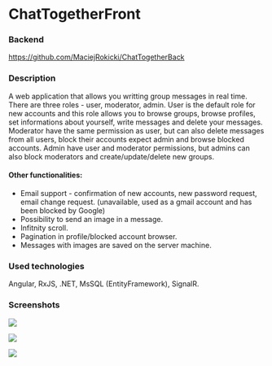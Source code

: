 # ChatTogetherFront

### Backend
https://github.com/MaciejRokicki/ChatTogetherBack

### Description
A web application that allows you writting group messages in real time. There are three roles - user, moderator, admin. User is the default role for new accounts and this role allows you to browse groups, browse profiles, set informations about yourself, write messages and delete your messages. Moderator have the same permission as user, but can also delete messages from all users, block their accounts expect admin and browse blocked accounts. Admin have user and moderator permissions, but admins can also block moderators and create/update/delete new groups.

#### Other functionalities:
* Email support - confirmation of new accounts, new password request, email change request. (unavailable, used as a gmail account and has been blocked by Google)
* Possibility to send an image in a message.
* Infitnity scroll.
* Pagination in profile/blocked account browser.
* Messages with images are saved on the server machine.

### Used technologies
Angular, RxJS, .NET, MsSQL (EntityFramework), SignalR.
  
### Screenshots
![](/../master/Media/1.png)

![](/../master/Media/2.png)

![](/../master/Media/3.png)
